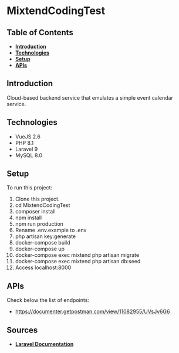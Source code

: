 # MixtendCodingTest

## Table of Contents
- **[Introduction](#introduction)**
- **[Technologies](#technologies)**
- **[Setup](#setup)**
- **[APIs](#apis)**


## Introduction
Cloud-based backend service that emulates a simple event calendar service. 


## Technologies
- VueJS 2.6
- PHP 8.1
- Laravel 9
- MySQL 8.0


## Setup
To run this project:
1. Clone this project.
2. cd MixtendCodingTest
3. composer install
4. npm install 
5. npm run production
6. Rename .env.example to .env
7. php artisan key:generate
8. docker-compose build
9. docker-compose up
10. docker-compose exec mixtend php artisan migrate
11. docker-compose exec mixtend php artisan db:seed
12. Access localhost:8000

## APIs
Check below the list of endpoints:
* https://documenter.getpostman.com/view/11082955/UVsJv6G6


## Sources
- **[Laravel Documentation](https://laravel.com/docs)**
